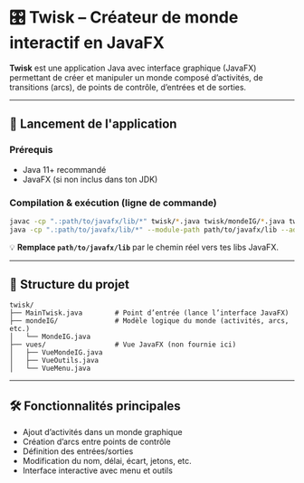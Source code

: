 # 🎛️ Twisk – Créateur de monde interactif en JavaFX

**Twisk** est une application Java avec interface graphique (JavaFX) permettant de créer et manipuler un monde composé d’activités, de transitions (arcs), de points de contrôle, d’entrées et de sorties.

---

## 🚀 Lancement de l'application

### Prérequis

- Java 11+ recommandé  
- JavaFX (si non inclus dans ton JDK)

### Compilation & exécution (ligne de commande)

```bash
javac -cp ".:path/to/javafx/lib/*" twisk/*.java twisk/mondeIG/*.java twisk/vues/*.java
java -cp ".:path/to/javafx/lib/*" --module-path path/to/javafx/lib --add-modules javafx.controls,javafx.fxml twisk.MainTwisk
```

💡 **Remplace `path/to/javafx/lib`** par le chemin réel vers tes libs JavaFX.

---

## 🧩 Structure du projet

```
twisk/
├── MainTwisk.java        # Point d’entrée (lance l’interface JavaFX)
├── mondeIG/              # Modèle logique du monde (activités, arcs, etc.)
│   └── MondeIG.java
├── vues/                 # Vue JavaFX (non fournie ici)
│   ├── VueMondeIG.java
│   ├── VueOutils.java
│   └── VueMenu.java
```

---

## 🛠️ Fonctionnalités principales

- Ajout d’activités dans un monde graphique
- Création d’arcs entre points de contrôle
- Définition des entrées/sorties
- Modification du nom, délai, écart, jetons, etc.
- Interface interactive avec menu et outils
